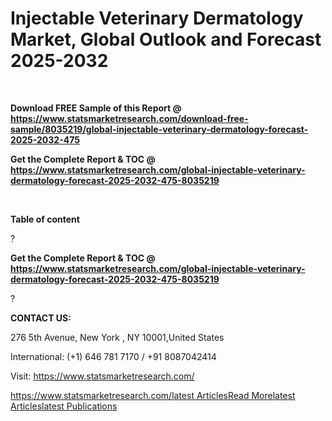 <h1>Injectable Veterinary Dermatology Market, Global Outlook and Forecast 2025-2032</h1><br/><p><strong>Download FREE Sample of this Report @ <a href="https://www.statsmarketresearch.com/download-free-sample/8035219/global-injectable-veterinary-dermatology-forecast-2025-2032-475">https://www.statsmarketresearch.com/download-free-sample/8035219/global-injectable-veterinary-dermatology-forecast-2025-2032-475</a></strong></p>
 
 
 
 <div><b>Get the Complete Report & TOC @ <a href="https://www.statsmarketresearch.com/global-injectable-veterinary-dermatology-forecast-2025-2032-475-8035219">https://www.statsmarketresearch.com/global-injectable-veterinary-dermatology-forecast-2025-2032-475-8035219</a></b></div>
 
 
 
 <p><br />
 
 <b>Table of content</b></p>
 
 
 
 <p>? </p>
 
 
 
 <div><b>Get the Complete Report & TOC @ <a href="https://www.statsmarketresearch.com/global-injectable-veterinary-dermatology-forecast-2025-2032-475-8035219">https://www.statsmarketresearch.com/global-injectable-veterinary-dermatology-forecast-2025-2032-475-8035219</a></b></div>
 
 
 
 <p>? </p>
 
 
 
 <p><b>CONTACT US:</b><br />
 
 276 5th Avenue, New York , NY 10001,United States<br />
 
 International: (+1) 646 781 7170 / +91 8087042414<br />
 
 Visit: <a href="https://www.statsmarketresearch.com/">https://www.statsmarketresearch.com/</a><br />
 
 <a href="https://gyeongbokgung.com">https://www.statsmarketresearch.com/</a><a href="https://hallyeomaritime.com">latest Articles</a><a href="https://jingwansa.com">Read More</a><a href="https://nguoiviet.jp/">latest Articles</a><a href="https://www.intelmarketresearch.com/">latest Publications</a></p>